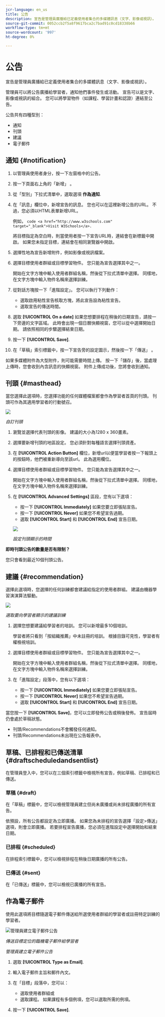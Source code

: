 ```yaml
---
jcr-language: en_us
title: 公告
description: 宣告是管理員廣播給已定義使用者集合的多媒體訊息（文字、影像或視訊）。
source-git-commit: 0052ccb2f5a8f9617bca2c7bad91c0cd18338b66
workflow-type: tm+mt
source-wordcount: '997'
ht-degree: 0%

---
```




# 公告

宣告是管理員廣播給已定義使用者集合的多媒體訊息（文字、影像或視訊）。

管理員可以將公告廣播給學習者，通知他們事件發生或活動。 宣告可以是文字、影像或視訊的組合。 您可以將學習物件（如課程、學習計畫和認證）連結至公告。

公告共有四種型別：

* 通知
* 刊頭
* 建議
* 電子郵件

## 通知 {#notification}

1. 以管理員使用者身分，按一下左窗格中的公告。
1. 按一下頁面右上角的「新增」 。
1. 從「型別」下拉式清單中，選取選項 **作為通知**.
1. 在「訊息」欄位中，新增宣告的訊息。 您也可以在這裡新增公告的URL。 不過，您必須以HTML表單新增URL。

   例如，  `code <a href="http://www.w3schools.com" target="_blank">Visit W3Schools</a>.`

   將目標指定為空白時，則當使用者按一下宣告URL時，連結會在新標籤中開啟。 如果您未指定目標，連結會在相同瀏覽器中開啟。

1. 選擇性地為宣告新增附件，例如影像或視訊檔案。
1. 選擇目標使用者群組或目標學習物件。 您只能為宣告選擇其中之一。

   開始在文字方塊中輸入使用者群組名稱，然後從下拉式清單中選擇。 同樣地，在文字方塊中輸入物件名稱來選擇訓練。

1. 從對話方塊按一下「進階設定」。 您可以執行下列動作：

   * 選取啟用粘性宣告核取方塊，將此宣告設為粘性宣告。
   * 選取宣告的傳送時間。

1. 選取 **[!UICONTROL On a date]** 如果您想要排程在稍後的日期宣告，請按一下旁邊的文字區域。 此時會出現一個日曆快顯視窗，您可以從中選擇開始日期。 請依照相同的步驟選擇結束日期。
1. 按一下 **[!UICONTROL Save]**.
1. 在「草稿」索引標籤中，按一下宣告旁的設定圖示，然後按一下「傳送」 。

如果多媒體附件為大型附件，則可能需要時間上傳。 按一下「儲存」後，當處理上傳時，您會收到內含訊息的快顯視窗。 附件上傳成功後，您將會收到通知。

## 刊頭 {#masthead}

當您選擇此選項時，您選擇功能的任何媒體檔案都會作為學習者首頁的刊頭。 刊頭可作為其適用學習者的行動號召。

![](assets/masthead-announcement.png)

*自訂刊頭*

1. 瀏覽並選擇代表刊頭的影像。 建議的大小為1280 x 360畫素。
1. 選擇要新增刊頭的地區設定。 您必須針對每種語言選擇刊頭資產。
1. 在 **[!UICONTROL Action Button]** 欄位，新增url以便當學習者按一下報頭上的按鈕時，他們被重新導向至該url。 此為選用欄位。
1. 選擇目標使用者群組或目標學習物件。 您只能為宣告選擇其中之一。

   開始在文字方塊中輸入使用者群組名稱，然後從下拉式清單中選擇。 同樣地，在文字方塊中輸入物件名稱來選擇訓練。

1. 在 **[!UICONTROL Advanced Settings]** 區段，您有以下選項：

   * 按一下 **[!UICONTROL Immediately]** 如果您要立即張貼宣告。
   * 按一下 **[!UICONTROL Never]** 如果您不希望宣告過期。
   * 選取 **[!UICONTROL Start]** 和 **[!UICONTROL End]** 宣告日期。

   ![](assets/advanced-settings.png)

   *設定刊頭顯示的時間*

**即時刊頭公告的數量是否有限制？**

您只會看到最近10個刊頭公告。

## 建議 {#recommendation}

選擇此選項時，您選擇的任何訓練都會建議給指定的使用者群組。 建議由機器學習演演算法驅動。

![](assets/recommendation-announcement.png)

*選取要向學習者顯示的建議訓練*

1. 選擇您想要建議給學習者的培訓。 您可以新增最多10個培訓。

   學習者將只看到「按組織推薦」中未註冊的培訓。 根據目錄可見性，學習者有權檢視培訓。

1. 選擇目標使用者群組或目標學習物件。 您只能為宣告選擇其中之一。

   開始在文字方塊中輸入使用者群組名稱，然後從下拉式清單中選擇。 同樣地，在文字方塊中輸入物件名稱來選擇訓練。

1. 在「進階設定」段落中，您有以下選項：

   * 按一下 **[!UICONTROL Immediately]** 如果您要立即張貼宣告。
   * 按一下 **[!UICONTROL Never]** 如果您不希望宣告過期。
   * 選取 **[!UICONTROL Start]** 和 **[!UICONTROL End]** 宣告日期。

   <!--![](assets/advanced-settings.png)-->

當您按一下 **[!UICONTROL Save]**，您可以立即發佈公告或稍後發佈。 宣告屆時仍會處於草稿狀態。

* 刊頭/Recommendations不會觸發任何通知。
* 刊頭/Recommendations未出現在公告報表中。

## 草稿、已排程和已傳送清單 {#draftscheduledandsentlist}

在管理員登入中，您可以在三個索引標籤中檢視所有宣告，例如草稿、已排程和已傳送。

<!--![](assets/three-tabs-announcement1.png)-->

### 草稿 {#draft}

在「草稿」標籤中，您可以檢視管理員建立但尚未廣播或尚未排程廣播的所有宣告。

依預設，所有公告都設定為立即廣播。 如果您為未排程的宣告選擇「設定>傳送」選項，則會立即廣播。 若要排程宣告廣播，您必須在進階設定中選擇開始和結束日期。

### 已排程 {#scheduled}

在排程索引標籤中，您可以檢視排程在稍後日期廣播的所有公告。

### 已傳送 {#sent}

在「已傳送」標籤中，您可以檢視已廣播的所有宣告。

## 作為電子郵件

使用此選項將目標隨選電子郵件傳送給所選使用者群組的學習者或註冊特定訓練的學習者。

![管理員建立電子郵件公告](assets/email-announcement-admin.png)

*傳送目標定位的臨機電子郵件給學習者*

*管理員建立電子郵件公告*

1. 選取 **[!UICONTROL Type as Email]**.
1. 輸入電子郵件主旨和郵件內文。
1. 在「目標」段落中，您可以：

   * 選取使用者群組或
   * 選取課程。 如果課程有多個例項，您可以選取所需的例項。

1. 按一下 **[!UICONTROL Save]**.
